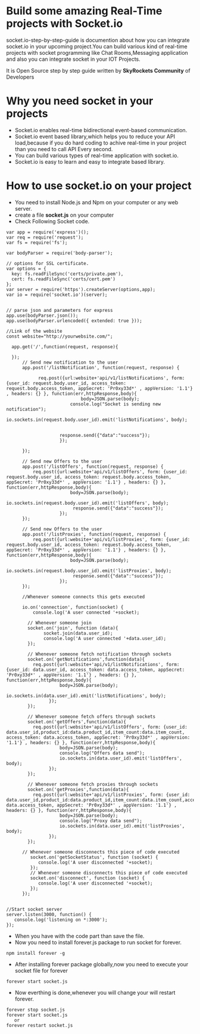 # Build some amazing Real-Time projects with Socket.io
socket.io-step-by-step-guide is documention about how you can integrate socket.io in your upcoming project.You can build various kind of real-time projects with socket programming like Chat Rooms,Messaging application and also you can integrate socket in your IOT Projects.

It is Open Source step by step guide written by **SkyRockets Community** of Developers

# Why you need socket in your projects
+ Socket.io enables real-time bidirectional event-based communication.
+ Socket.io event based library,which helps you to reduce your API load,because if you do hard coding to achive real-time in your project than you need to call API Every second. 
+ You can build various types of real-time application with socket.io.
+ Socket.io is easy to learn and easy to integrate based library.

# How to use socket.io on your project
+ You need to install Node.js and  Npm on your computer or any web server.
+ create a file **socket.js** on your computer
+ Check Following Socket code.
```
var app = require('express')();
var req = require('request');
var fs = require('fs');

var bodyParser = require('body-parser');

// options for SSL certificate. 
var options = {
  key: fs.readFileSync('certs/private.pem'),
  cert: fs.readFileSync('certs/cert.pem')
};
var server = require('https').createServer(options,app);
var io = require('socket.io')(server);


// parse json and parameters for express
app.use(bodyParser.json());
app.use(bodyParser.urlencoded({ extended: true }));

//Link of the website
const website="http://yourwebsite.com/";
	
  app.get('/',function(request, response){

  });
      // Send new notification to the user
      app.post('/listNotification', function(request, response) {
    
       		req.post({url:website+'api/v1/listNotifications', form: {user_id: request.body.user_id, access_token: request.body.access_token, appSecret: 'Pr0xy33d*' , appVersion: '1.1'} , headers: {} }, function(err,httpResponse,body){ 
                     		body=JSON.parse(body);
                        console.log("Socket is sending new notification");    
                        io.sockets.in(request.body.user_id).emit('listNotifications', body);

                
                    response.send({"data":"success"});
                    }); 
          
      });	

      // Send new Offers to the user
      app.post('/listOffers', function(request, response) {
          req.post({url:website+'api/v1/listOffers', form: {user_id: request.body.user_id, access_token: request.body.access_token, appSecret: 'Pr0xy33d*' , appVersion: '1.1'} , headers: {} }, function(err,httpResponse,body){ 
                        body=JSON.parse(body);
                        io.sockets.in(request.body.user_id).emit('listOffers', body);
                         response.send({"data":"success"});
                    });        
      }); 
    
      // Send new Offers to the user
      app.post('/listProxies', function(request, response) {
          req.post({url:website+'api/v1/listProxies', form: {user_id: request.body.user_id, access_token: request.body.access_token, appSecret: 'Pr0xy33d*' , appVersion: '1.1'} , headers: {} }, function(err,httpResponse,body){ 
                        body=JSON.parse(body);
                        io.sockets.in(request.body.user_id).emit('listProxies', body);
                         response.send({"data":"success"});
                    });        
      }); 

      //Whenever someone connects this gets executed

      io.on('connection', function(socket) {
          console.log('A user connected '+socket);

        // Whenever someone join 
        socket.on('join', function (data){
              socket.join(data.user_id);     
              console.log('A user connected '+data.user_id);             
        });
        
        // Whenever someone fetch notification through sockets
        socket.on('getNotifications',function(data){
          req.post({url:website+'api/v1/listNotifications', form: {user_id: data.user_id, access_token: data.access_token, appSecret: 'Pr0xy33d*' , appVersion: '1.1'} , headers: {} }, function(err,httpResponse,body){ 
                    body=JSON.parse(body);
                    io.sockets.in(data.user_id).emit('listNotifications', body);
                });    
        });
        
        // Whenever someone fetch offers through sockets
        socket.on('getOffers',function(data){
          req.post({url:website+'api/v1/listOffers', form: {user_id: data.user_id,product_id:data.product_id,item_count:data.item_count, access_token: data.access_token, appSecret: 'Pr0xy33d*' , appVersion: '1.1'} , headers: {} }, function(err,httpResponse,body){ 
                    body=JSON.parse(body);
                    console.log("Offers data send");
                    io.sockets.in(data.user_id).emit('listOffers', body);
                });    
        });
        
        // Whenever someone fetch proxies through sockets
        socket.on('getProxies',function(data){
          req.post({url:website+'api/v1/listProxies', form: {user_id: data.user_id,product_id:data.product_id,item_count:data.item_count,access_token: data.access_token, appSecret: 'Pr0xy33d*' , appVersion: '1.1'} , headers: {} }, function(err,httpResponse,body){ 
                    body=JSON.parse(body);
                    console.log("Proxy data send");
                    io.sockets.in(data.user_id).emit('listProxies', body);
                });    
        });

      // Whenever someone disconnects this piece of code executed
         socket.on('getSocketStatus', function (socket) {
            console.log('A user disconnected '+socket);
         });
         // Whenever someone disconnects this piece of code executed
         socket.on('disconnect', function (socket) {
            console.log('A user disconnected '+socket);
         });
      }); 


//Start socket server
server.listen(3000, function() {
   console.log('listening on *:3000');
});
``` 
+ When you have with the code part than save the file.
+ Now you need to install forever.js package to run socket for forever.
 ```
npm install forever -g 
```
+ After installing forever package globally,now you need to execute your socket file for forever
 ```
forever start socket.js 
```
+ Now everthing is done,whenever you will change your will restart forever.
 ```
forever stop socket.js
forever start socket.js
	or 
forever restart socket.js
```

